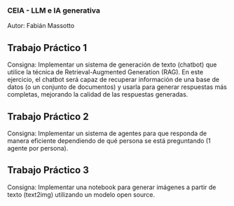 ### CEIA - LLM e IA generativa

Autor: Fabián Massotto

## Trabajo Práctico 1

Consigna: Implementar un sistema de generación de texto (chatbot) que
utilice la técnica de Retrieval-Augmented Generation (RAG). En
este ejercicio, el chatbot será capaz de recuperar información de
una base de datos (o un conjunto de documentos) y usarla para
generar respuestas más completas, mejorando la calidad de las
respuestas generadas.

## Trabajo Práctico 2

Consigna: Implementar un sistema de agentes
para que responda de manera eficiente dependiendo de qué
persona se está preguntando (1 agente por persona).

## Trabajo Práctico 3

Consigna: Implementar una notebook para generar imágenes a
partir de texto (text2img) utilizando un modelo open source.
